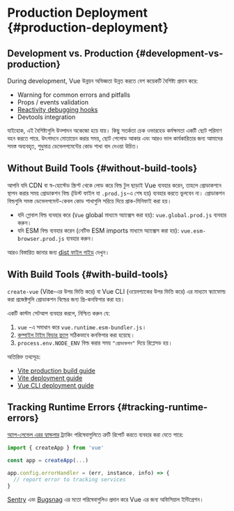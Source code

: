 # Production Deployment {#production-deployment}

## Development vs. Production {#development-vs-production}

During development, Vue উন্নয়ন অভিজ্ঞতা উন্নত করতে বেশ কয়েকটি বৈশিষ্ট্য প্রদান করে:

- Warning for common errors and pitfalls
- Props / events validation
- [Reactivity debugging hooks](/guide/extras/reactivity-in-depth#reactivity-debugging)
- Devtools integration

যাইহোক, এই বৈশিষ্ট্যগুলি উত্পাদন অকেজো হয়ে যায়। কিছু সতর্কতা চেক ওভারহেড কর্মক্ষমতা একটি ছোট পরিমাণ বহন করতে পারে. উৎপাদনে মোতায়েন করার সময়, ছোট পেলোড আকার এবং আরও ভাল কার্যকারিতার জন্য আমাদের সমস্ত অব্যবহৃত, শুধুমাত্র ডেভেলপমেন্টের কোড শাখা বাদ দেওয়া উচিত।

## Without Build Tools {#without-build-tools}

আপনি যদি CDN বা স্ব-হোস্টেড স্ক্রিপ্ট থেকে লোড করে বিল্ড টুল ছাড়াই Vue ব্যবহার করেন, তাহলে প্রোডাকশনে স্থাপন করার সময় প্রোডাকশন বিল্ড (ডিস্ট ফাইল যা `.prod.js`-এ শেষ হয়) ব্যবহার করতে ভুলবেন না। প্রোডাকশন বিল্ডগুলি সমস্ত ডেভেলপমেন্ট-কেবল কোড শাখাগুলি সরিয়ে দিয়ে প্রাক-মিনিফাই করা হয়।

- যদি গ্লোবাল বিল্ড ব্যবহার করে (`Vue` global মাধ্যমে অ্যাক্সেস করা হয়): `vue.global.prod.js` ব্যবহার করুন।
- যদি ESM বিল্ড ব্যবহার করেন (নেটিভ ESM imports মাধ্যমে অ্যাক্সেস করা হয়): `vue.esm-browser.prod.js` ব্যবহার করুন।

আরও বিস্তারিত জানার জন্য [dist ফাইল গাইড](https://github.com/vuejs/core/tree/main/packages/vue#which-dist-file-to-use) দেখুন।

## With Build Tools {#with-build-tools}

`create-vue` (Vite-এর উপর ভিত্তি করে) বা Vue CLI (ওয়েবপ্যাকের উপর ভিত্তি করে) এর মাধ্যমে স্ক্যাফোল্ড করা প্রজেক্টগুলি প্রোডাকশন বিল্ডের জন্য প্রি-কনফিগার করা হয়।

একটি কাস্টম সেটআপ ব্যবহার করলে, নিশ্চিত করুন যে:

1. `vue` -এ সমাধান করে `vue.runtime.esm-bundler.js`।
2. [কম্পাইল টাইম ফিচার ফ্ল্যাগ](/api/compile-time-flags) সঠিকভাবে কনফিগার করা হয়েছে।
3. <code>process.env<wbr>.NODE_ENV</code> বিল্ড করার সময় `"প্রোডাকশন"` দিয়ে রিপ্লেসড হয়।

অতিরিক্ত তথ্যসূত্র:

- [Vite production build guide](https://vitejs.dev/guide/build.html)
- [Vite deployment guide](https://vitejs.dev/guide/static-deploy.html)
- [Vue CLI deployment guide](https://cli.vuejs.org/guide/deployment.html)

## Tracking Runtime Errors {#tracking-runtime-errors}

[অ্যাপ-লেভেল এরর হ্যান্ডলার](/api/application#app-config-errorhandler) ট্র্যাকিং পরিষেবাগুলিতে ত্রুটি রিপোর্ট করতে ব্যবহার করা যেতে পারে:

```js
import { createApp } from 'vue'

const app = createApp(...)

app.config.errorHandler = (err, instance, info) => {
  // report error to tracking services
}
```

[Sentry](https://docs.sentry.io/platforms/javascript/guides/vue/) এবং [Bugsnag](https://docs.bugsnag.com/platforms/javascript/vue/) এর মতো পরিষেবাগুলিও প্রদান করে Vue এর জন্য অফিসিয়াল ইন্টিগ্রেশন।

